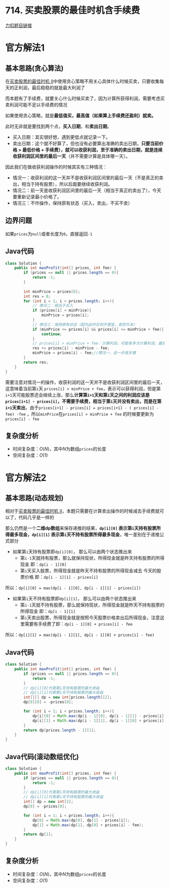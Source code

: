 # 714. 买卖股票的最佳时机含手续费

[力扣题目链接](https://leetcode-cn.com/problems/best-time-to-buy-and-sell-stock-with-transaction-fee/)

# 官方解法1

## 基本思路(贪心算法)

在<a href="./0122. 买卖股票的最佳时机 II.md">买卖股票的最佳时机 II</a>中使用贪心策略不用关心具体什么时候买卖，只要收集每天的正利润，最后稳稳的就是最大利润了

而本题有了手续费，就要关心什么时候买卖了，因为计算所获得利润，需要考虑买卖利润可能不足以手续费的情况

如果使用贪心策略，就是<strong>最低值买，最高值（如果算上手续费还盈利）就卖。</strong>

此时无非就是要找到两个点，<strong>买入日期</strong>，和<strong>卖出日期</strong>。

- 买入日期：其实很好想，遇到更低点就记录一下。
- 卖出日期：这个就不好算了，但也没有必要算出准确的卖出日期，<strong>只要当前价格 $>$ 最低价格 $+$ 手续费），就可以收获利润，至于准确的卖出日期，就是连续收获利润区间里的最后一天</strong>（并不需要计算是具体哪一天）。

因此我们在做收获利润操作的时候其实有三种情况：

- 情况一：收获利润的这一天并不是收获利润区间里的最后一天（不是真正的卖出，相当于持有股票），所以后面要继续收获利润。
- 情况二：前一天是收获利润区间里的最后一天（相当于真正的卖出了），今天要重新记录最小价格了。
- 情况三：不作操作，保持原有状态（买入，卖出，不买不卖）

## 边界问题

如果`prices`为`null`或者长度为`0`，直接返回`-1`

## Java代码
```java
class Solution {
    public int maxProfit(int[] prices, int fee) {
        if (prices == null || prices.length == 0){
            return -1;
        }
        
        int minPrice = prices[0];
        int res = 0;
        for (int i = 1; i < prices.length; i++){
            // 情况二：相当于买入
            if (prices[i] < minPrice){
                minPrice = prices[i];
            }
            // 情况三：保持原有状态（因为此时买则不便宜，卖则亏本）
            if (minPrice <= prices[i] && prices[i] <= minPrice + fee){
                continue;
            }
            // prices[i] > minPrice + fee：计算利润，可能有多次计算利润，最后一次计算利润才是真正意义的卖出
            res += prices[i] - minPrice - fee;
            minPrice = prices[i] - fee;//情况一，这一步很关键
        }
        return res;
    }
}
```

需要注意对情况一的操作，收获利润的这一天并不是收获利润区间里的最后一天，这意味着当前第`i`天 `prices[i] > minPrice + fee`，表示可以获得利润，但是第`i+1`天可能股票还会继续上涨，那么<strong>计算第`i+1`天和第`i`天之间的利润应该是`prices[i+1] - prices[i]`，不需要手续费，相当于第`i`天并没有卖出，而是在第`i+1`天卖出</strong>，由于`prices[i+1] - prices[i] = prices[i+1] - ( prices[i] - fee) -fee` ，所以`minPrice`在`prices[i] > minPrice + fee` 的时候要更新为 `prices[i] - fee`

## 复杂度分析
- 时间复杂度：$O(N)$，其中$N$为数组`prices`的长度
- 空间复杂度：$O(1)$

# 官方解法2

## 基本思路(动态规划)

相对于<a href="./0122. 买卖股票的最佳时机 II.md">买卖股票的最佳时机 II</a>，本题只需要在计算卖出操作的时候减去手续费就可以了，代码几乎是一样的

那么仍然是一个<strong>二维dp数组</strong>来保存递推的结果，<strong>`dp[i][0]` 表示第`i`天持有股票所得最多现金，`dp[i][1]` 表示第`i`天不持有股票所得最多现金</strong>，唯一差别在于递推公式部分

- 如果第`i`天持有股票即`dp[i][0]`， 那么可以由两个状态推出来
	- 第`i-1`天就持有股票，那么就保持现状，所得现金就是昨天持有股票的所得现金 即：`dp[i - 1][0]`
	- 第`i`天买入股票，所得现金就是昨天不持有股票的所得现金减去 今天的股票价格 即：`dp[i - 1][1] - prices[i]`

所以：`dp[i][0] = max(dp[i - 1][0], dp[i - 1][1] - prices[i])`

- 如果第`i`天不持有股票即`dp[i][1]`， 那么可以由两个状态推出来
	- 第`i-1`天就不持有股票，那么就保持现状，所得现金就是昨天不持有股票的所得现金 即：`dp[i - 1][1]`
	- 第`i`天卖出股票，所得现金就是按照今天股票价格卖出后所得现金，注意这里需要有手续费了即：`dp[i - 1][0] + prices[i] - fee`

所以：`dp[i][1] = max(dp[i - 1][1], dp[i - 1][0] + prices[i] - fee)`

## Java代码
```java
class Solution {
    public int maxProfit(int[] prices, int fee) {
        if (prices == null || prices.length == 0){
            return -1;
        }
        // dp[i][0]代表第i天持有股票的最大收益
        // dp[i][1]代表第i天不持有股票的最大收益
        int[][] dp = new int[prices.length][2];
        dp[0][0] = -prices[0];

        for (int i = 1; i < prices.length; i++){
            dp[i][0] = Math.max(dp[i - 1][0], dp[i - 1][1] - prices[i]);
            dp[i][1] = Math.max(dp[i - 1][1], dp[i - 1][0] + prices[i] - fee);
        }
        return dp[prices.length - 1][1];
    }
}
```

## Java代码(滚动数组优化)
```java
class Solution {
    public int maxProfit(int[] prices, int fee) {
        if (prices == null || prices.length == 0){
            return -1;
        }
        // dp[i][0]代表第i天持有股票的最大收益
        // dp[i][1]代表第i天不持有股票的最大收益
        int[] dp = new int[2];
        dp[0] = -prices[0];

        for (int i = 1; i < prices.length; i++){
            dp[0] = Math.max(dp[0], dp[1] - prices[i]);
            dp[1] = Math.max(dp[1], dp[0] + prices[i] - fee);
        }
        return dp[1];
    }
}
```

## 复杂度分析
- 时间复杂度：$O(N)$，其中$N$为数组`prices`的长度
- 空间复杂度：$O(1)$
